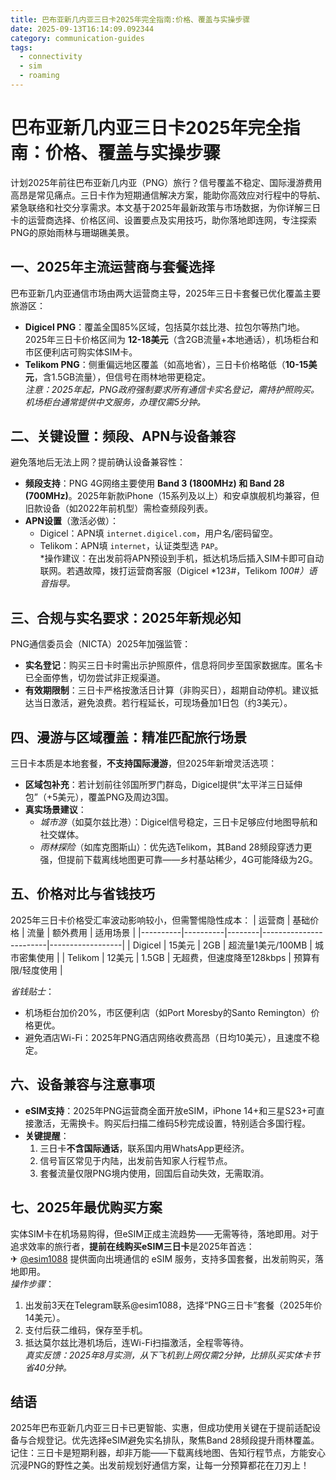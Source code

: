 ```yaml
---
title: 巴布亚新几内亚三日卡2025年完全指南:价格、覆盖与实操步骤
date: 2025-09-13T16:14:09.092344
category: communication-guides
tags:
  - connectivity
  - sim
  - roaming
---
```


# 巴布亚新几内亚三日卡2025年完全指南：价格、覆盖与实操步骤

计划2025年前往巴布亚新几内亚（PNG）旅行？信号覆盖不稳定、国际漫游费用高昂是常见痛点。三日卡作为短期通信解决方案，能助你高效应对行程中的导航、紧急联络和社交分享需求。本文基于2025年最新政策与市场数据，为你详解三日卡的运营商选择、价格区间、设置要点及实用技巧，助你落地即连网，专注探索PNG的原始雨林与珊瑚礁美景。

## 一、2025年主流运营商与套餐选择
巴布亚新几内亚通信市场由两大运营商主导，2025年三日卡套餐已优化覆盖主要旅游区：
- **Digicel PNG**：覆盖全国85%区域，包括莫尔兹比港、拉包尔等热门地。2025年三日卡价格区间为 **12-18美元**（含2GB流量+本地通话），机场柜台和市区便利店可购实体SIM卡。
- **Telikom PNG**：侧重偏远地区覆盖（如高地省），三日卡价格略低（**10-15美元**，含1.5GB流量），但信号在雨林地带更稳定。  
*注意：2025年起，PNG政府强制要求所有通信卡实名登记，需持护照购买。机场柜台通常提供中文服务，办理仅需5分钟。*

## 二、关键设置：频段、APN与设备兼容
避免落地后无法上网？提前确认设备兼容性：
- **频段支持**：PNG 4G网络主要使用 **Band 3 (1800MHz) 和 Band 28 (700MHz)**。2025年新款iPhone（15系列及以上）和安卓旗舰机均兼容，但旧款设备（如2022年前机型）需检查频段列表。
- **APN设置**（激活必做）：  
  - Digicel：APN填 `internet.digicel.com`，用户名/密码留空。  
  - Telikom：APN填 `internet`，认证类型选 `PAP`。  
  *操作建议：在出发前将APN预设到手机，抵达机场后插入SIM卡即可自动联网。若遇故障，拨打运营商客服（Digicel *123#，Telikom *100#）语音指导。*

## 三、合规与实名要求：2025年新规必知
PNG通信委员会（NICTA）2025年加强监管：
- **实名登记**：购买三日卡时需出示护照原件，信息将同步至国家数据库。匿名卡已全面停售，切勿尝试非正规渠道。
- **有效期限制**：三日卡严格按激活日计算（非购买日），超期自动停机。建议抵达当日激活，避免浪费。若行程延长，可现场叠加1日包（约3美元）。

## 四、漫游与区域覆盖：精准匹配旅行场景
三日卡本质是本地套餐，**不支持国际漫游**，但2025年新增灵活选项：
- **区域包补充**：若计划前往邻国所罗门群岛，Digicel提供“太平洋三日延伸包”（+5美元），覆盖PNG及周边3国。  
- **真实场景建议**：  
  - *城市游*（如莫尔兹比港）：Digicel信号稳定，三日卡足够应付地图导航和社交媒体。  
  - *雨林探险*（如库克图斯山）：优先选Telikom，其Band 28频段穿透力更强，但提前下载离线地图更可靠——乡村基站稀少，4G可能降级为2G。

## 五、价格对比与省钱技巧
2025年三日卡价格受汇率波动影响较小，但需警惕隐性成本：
| 运营商   | 基础价格 | 流量   | 额外费用               | 适用场景         |
|----------|----------|--------|------------------------|------------------|
| Digicel  | 15美元   | 2GB    | 超流量1美元/100MB      | 城市密集使用     |
| Telikom  | 12美元   | 1.5GB  | 无超费，但速度降至128kbps | 预算有限/轻度使用 |

*省钱贴士*：  
- 机场柜台加价20%，市区便利店（如Port Moresby的Santo Remington）价格更优。  
- 避免酒店Wi-Fi：2025年PNG酒店网络收费高昂（日均10美元），且速度不稳定。

## 六、设备兼容与注意事项
- **eSIM支持**：2025年PNG运营商全面开放eSIM，iPhone 14+和三星S23+可直接激活，无需换卡。购买后扫描二维码5秒完成设置，特别适合多国行程。  
- **关键提醒**：  
  1. 三日卡**不含国际通话**，联系国内用WhatsApp更经济。  
  2. 信号盲区常见于内陆，出发前告知家人行程节点。  
  3. 套餐流量仅限PNG境内使用，回国后自动失效，无需取消。

## 七、2025年最优购买方案
实体SIM卡在机场易购得，但eSIM正成主流趋势——无需等待，落地即用。对于追求效率的旅行者，**提前在线购买eSIM三日卡**是2025年首选：  
✈ [@esim1088](https://t.me/s/esim1088) 提供面向出境通信的 eSIM 服务，支持多国套餐，出发前购买，落地即用。  
*操作步骤*：  
1. 出发前3天在Telegram联系@esim1088，选择“PNG三日卡”套餐（2025年价14美元）。  
2. 支付后获二维码，保存至手机。  
3. 抵达莫尔兹比港机场后，连Wi-Fi扫描激活，全程零等待。  
*真实反馈：2025年8月实测，从下飞机到上网仅需2分钟，比排队买实体卡节省40分钟。*

## 结语
2025年巴布亚新几内亚三日卡已更智能、实惠，但成功使用关键在于提前适配设备与合规登记。优先选择eSIM避免实名排队，聚焦Band 28频段提升雨林覆盖。记住：三日卡是短期利器，却非万能——下载离线地图、告知行程节点，方能安心沉浸PNG的野性之美。出发前规划好通信方案，让每一分预算都花在刀刃上！